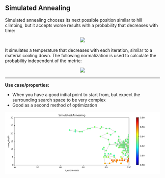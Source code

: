 ## Simulated Annealing

Simulated annealing chooses its next possible position similar to hill climbing, but it accepts worse results with a probability that decreases with time:

<p align="center">
  <a href="equation">
    <img src="https://latex.codecogs.com/gif.latex?p%20%3D%20exp%20%5Cleft%20%28%20-%5Cfrac%7B%5CDelta%20f_%7Bnorm%7D%7D%7BT%7D%20%5Cright%20%29">
  </a>
</p>

It simulates a temperature that decreases with each iteration, similar to a material cooling down. The following normalization is used to calculate the probability independent of the metric:

<p align="center">
  <a href="equation">
    <img src="https://latex.codecogs.com/gif.latex?%5CDelta%20f_%7Bnorm%7D%20%3D%20%5Cfrac%7Bf%28y%29%20-%20f%28y%29%7D%7Bf%28y%29%20&plus;%20f%28y%29%7D">
  </a>
</p>

---

**Use case/properties:**
- When you have a good initial point to start from, but expect the surrounding search space to be very complex
- Good as a second method of optimization

<p align="center">
<img src="./plots/search_path_Simulated Annealing.png" width="1200"/>
</p>
